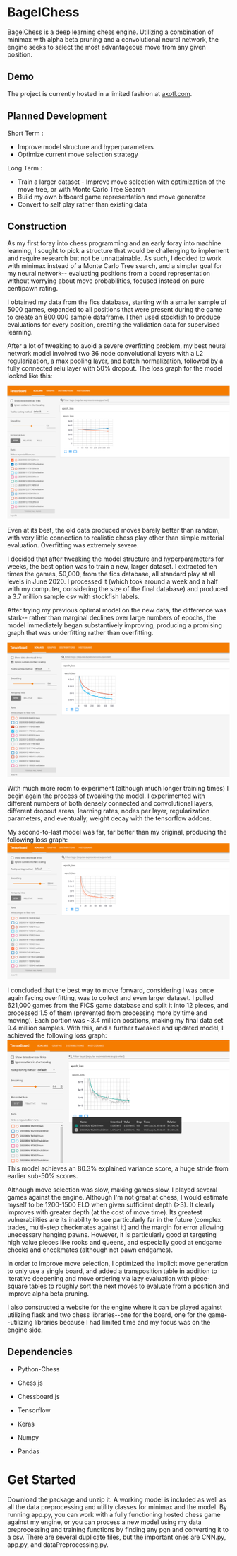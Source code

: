 BagelChess
==========

BagelChess is a deep learning chess engine. Utilizing a combination of minimax
with alpha beta pruning and a convolutional neural network, the engine seeks to
select the most advantageous move from any given position.

Demo
-------------------
The project is currently hosted in a limited fashion at <a href="http://bagelchess.com">axotl.com</a>.

Planned Development
-------------------

Short Term : 
- Improve model structure and hyperparameters 
- Optimize current move selection strategy

Long Term : 
- Train a larger dataset - Improve move selection with optimization of the move tree, or with Monte Carlo Tree Search 
- Build my own bitboard game representation and move generator 
- Convert to self play rather than existing data

Construction
------------

As my first foray into chess programming and an early foray into machine
learning, I sought to pick a structure that would be challenging to implement
and require research but not be unnattainable. As such, I decided to work with
minimax instead of a Monte Carlo Tree search, and a simpler goal for my neural
network-- evaluating positions from a board representation without worrying
about move probabilities, focused instead on pure centipawn rating.

I obtained my data from the fics database, starting with a smaller sample of
5000 games, expanded to all positions that were present during the game to
create an 800,000 sample dataframe. I then used stockfish to produce evaluations
for every position, creating the validation data for supervised learning.

After a lot of tweaking to avoid a severe overfitting problem, my best neural
network model involved two 36 node convolutional layers with a L2
regularization, a max pooling layer, and batch normalization, followed by a
fully connected relu layer with 50% dropout. The loss graph for the model looked
like this:

![Old Data Graph](./model_graphs/oldDataCrop.png)

Even at its best, the old data produced moves barely better than random, with
very little connection to realistic chess play other than simple material
evaluation. Overfitting was extremely severe.

I decided that after tweaking the model structure and hyperparameters for weeks,
the best option was to train a new, larger dataset. I extracted ten times the
games, 50,000, from the fics database, all standard play at all levels in June
2020. I processed it (which took around a week and a half with my computer,
considering the size of the final database) and produced a 3.7 million sample
csv with stockfish labels.

After trying my previous optimal model on the new data, the difference was
stark-- rather than marginal declines over large numbers of epochs, the model
immediately began substantively improving, producing a promising graph that was
underfitting rather than overfitting.

![New Data Graph](./model_graphs/newDataCrop.png)

With much more room to experiment (although much longer training times) I begin
again the process of tweaking the model. I experimented with different numbers
of both densely connected and convolutional layers, different dropout areas,
learning rates, nodes per layer, regularization parameters, and eventually,
weight decay with the tensorflow addons.

My second-to-last model was far, far better than my original, producing the following loss graph:
![New Data Optimal Graph](./model_graphs/newDataOptimal.png)

I concluded that the best way to move forward, considering I was once again facing overfitting, was to collect and even larger dataset. I pulled 621,000 games from the FICS game database and split it into 12 pieces, and processed 1.5 of them (prevented from processing more by time and moving). Each portion was ~3.4 million positions, making my final data set 9.4 million samples. With this, and a further tweaked and updated model, I achieved the following loss graph:
![9.4 Million Sample Optimal](./model_graphs/9.4_optimal.png)
This model achieves an 80.3% explained variance score, a huge stride from earlier sub-50% scores.

Although move selection was slow, making games slow, I played several games against the engine. Although I'm not great at chess, I would estimate myself to be 1200-1500 ELO when given sufficient depth (>3). It clearly improves with greater depth (at the cost of move time). Its greatest vulnerabilities are its inability to see particularly far in the future (complex trades, multi-step checkmates against it) and the margin for error allowing unecessary hanging pawns. However, it is particularly good at targeting high value pieces like rooks and queens, and especially good at endgame checks and checkmates (although not pawn endgames).

In order to improve move selection, I optimized the implicit move generation to only use a single board, and added a transposition table in addition to iterative deepening and move ordering via lazy evaluation with piece-square tables to roughly sort the next moves to evaluate from a position and improve alpha beta pruning.

I also constructed a website for the engine where it can be played against
utilizing flask and two chess libraries--one for the board, one for the
game--utilizing libraries because I had limited time and my focus was on the
engine side.

Dependencies
------------

-   Python-Chess

-   Chess.js

-   Chessboard.js

-   Tensorflow

-   Keras

-   Numpy

-   Pandas

Get Started
===========

Download the package and unzip it. A working model is included as well as all
the data preprocessing and utility classes for minimax and the model. By running
app.py, you can work with a fully functioning hosted chess game against my
engine, or you can process a new model using my data preprocessing and training
functions by finding any pgn and converting it to a csv. There are several duplicate
files, but the important ones are CNN.py, app.py, and dataPreprocessing.py.

